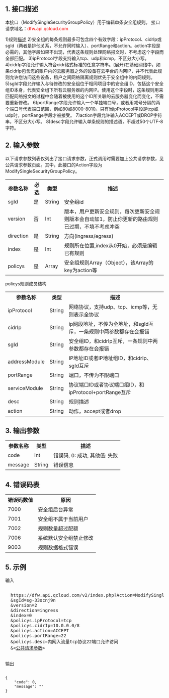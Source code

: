 ## 1. 接口描述
 
本接口（ModifySingleSecurityGroupPolicy）用于编辑单条安全组规则。
接口请求域名：<font style="color:red">dfw.api.qcloud.com</font>

1)规则[描述](http://tce.fsphere.cn/doc/product/213/500#3.-.E5.AE.89.E5.85.A8.E7.BB.84.E8.A7.84.E5.88.99)
2)安全组的每条规则最多可包含四个有效字段：ipProtocol、cidrIp或sgId（两者是排他关系，不允许同时输入）、portRange和action。action字段是必需的，其他字段如果不出现，代表这条规则处理网络报文时，不考虑这个字段而全部匹配。
3)ipProtocol字段支持输入tcp、udp和icmp，不区分大小写。
4)cidrIp字段允许输入符合cidr格式标准的任意字符串。(展开)在基础网络中，如果cidrIp包含您的账户内的云服务器之外的设备在云平台的内网IP，并不代表此规则允许您访问这些设备，租户之间网络隔离规则优先于安全组中的内网规则。
5)sgId字段允许输入与待修改的安全组位于相同项目中的安全组ID，包括这个安全组ID本身，代表安全组下所有云服务器的内网IP。使用这个字段时，这条规则用来匹配网络报文的过程中会随着被使用的这个ID所关联的云服务器变化而变化，不需要重新修改。
6)portRange字段允许输入一个单独端口号，或者用减号分隔的两个端口号代表端口范围，例如80或8000-8010。只有当ipProtocol字段是tcp或udp时，portRange字段才被接受。
7)action字段允许输入ACCEPT或DROP字符串，不区分大小写。
8)desc字段允许输入单条规则的描述语，不超过50个UTF-8字符。

## 2. 输入参数
 
以下请求参数列表仅列出了接口请求参数，正式调用时需要加上公共请求参数，见公共请求参数页面。其中，此接口的Action字段为ModifySingleSecurityGroupPolicy。
<table class="t"><tbody><tr>
<th><b>参数名称</b></th>
<th><b>必选</b></th>
<th><b>类型</b></th>
<th><b>描述</b></th>
<tr>
<td> sgId <td> 是 <td> String <td> 安全组id
<tr>
<td> version <td> 否 <td> Int <td> 版本，用户更新安全规则，每次更新安全规则版本会自动加1，防止你更新的路由规则已过期，不填不考虑冲突
<tr>
<td> direction <td> 是 <td> String <td> 方向(ingress/egress)
<tr>
<td> index <td> 是 <td> Int <td> 规则所在位置,index从0开始，必须是编辑已有规则
<tr>
<td> policys <td> 是 <td> Array <td> 安全组规则Array（Object），该Array的key为action等
</tbody></table>

policys规则成员结构
<table class="t"><tbody><tr>
<th><b>参数名称</b></th>
<th><b>类型</b></th>
<th><b>描述</b></th>
<tr>
<td> ipProtocol <td> String <td> 网络协议，支持udp、tcp、icmp等，无则表示全协议
<tr>
<td> cidrIp <td> String <td> ip网段地址，不传为全地址，和sgId互斥，一条规则中两参数都存在会报错
<tr>
<td> sgId <td> String <td> 安全组ID，和cidrIp互斥，一条规则中两参数都存在会报错
<tr>
<td> addressModule <td> String <td> IP地址ID或者IP地址组ID，和cidrIp、sgId互斥
<tr>
<td> portRange<td> String <td> 端口，不传为不限端口
<tr>
<td> serviceModule<td> String <td> 协议端口ID或者协议端口组ID，和ipProtocol+portRange互斥
<tr>
<td> desc <td> String <td> 规则描述
<tr>
<td> action <td> String <td> 动作，accept或者drop
</tbody></table> 

## 3. 输出参数
 

<table class="t"><tbody><tr>
<th><b>参数名称</b></th>
<th><b>类型</b></th>
<th><b>描述</b></th>
<tr>
<td> code <td> Int <td> 错误码, 0: 成功, 其他值: 失败
<tr>
<td> message <td> String <td> 错误信息
</tbody></table>

 ## 4. 错误码表
 <table class="t"><tbody><tr>
<th><b>错误码数值</b></th>
<th><b>原因</b></th>
<tr>

<td> 7000 <td> 安全组后台异常
<tr>
<td> 7001 <td> 安全组不属于当前用户
<tr>
<td> 7002 <td> 规则数量超过配额
<tr>
<td> 7006 <td> 系统默认安全组禁止修改
<tr>
<td> 9003 <td> 规则数据格式错误
</tbody></table>

## 5. 示例
 
输入
<pre>

  https://dfw.api.qcloud.com/v2/index.php?Action=ModifySingleSecurityGroupPolicy
  &sgId=sg-33ocnj9n
  &version=2
  &direction=ingress
  &index=0
  &policys.ipProtocol=tcp
  &policys.cidrIp=10.0.0.0/8
  &policys.action=ACCEPT
  &policys.portRange=22
  &policys.desc=内网入流量tcp协议22端口允许访问
  &<<a href="http://tce.fsphere.cn/doc/api/229/6976">公共请求参数</a>>

</pre>

输出
```

{
    "code": 0,
    "message": ""
}

```

